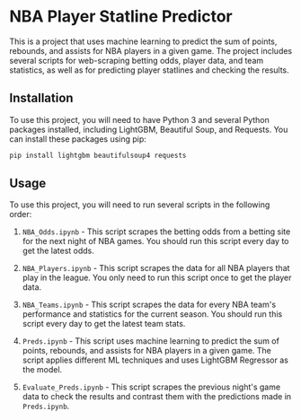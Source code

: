 # NBA Player Statline Predictor

This is a project that uses machine learning to predict the sum of points, rebounds, and assists for NBA players in a given game. The project includes several scripts for web-scraping betting odds, player data, and team statistics, as well as for predicting player statlines and checking the results.

## Installation

To use this project, you will need to have Python 3 and several Python packages installed, including LightGBM, Beautiful Soup, and Requests. You can install these packages using pip:

```bash
pip install lightgbm beautifulsoup4 requests
```

## Usage

To use this project, you will need to run several scripts in the following order:

1. `NBA_Odds.ipynb` - This script scrapes the betting odds from a betting site for the next night of NBA games. You should run this script every day to get the latest odds.

2. `NBA_Players.ipynb` - This script scrapes the data for all NBA players that play in the league. You only need to run this script once to get the player data.

3. `NBA_Teams.ipynb` - This script scrapes the data for every NBA team's performance and statistics for the current season. You should run this script every day to get the latest team stats.

4. `Preds.ipynb` - This script uses machine learning to predict the sum of points, rebounds, and assists for NBA players in a given game. The script applies different ML techniques and uses LightGBM Regressor as the model.

5. `Evaluate_Preds.ipynb` - This script scrapes the previous night's game data to check the results and contrast them with the predictions made in `Preds.ipynb`.
